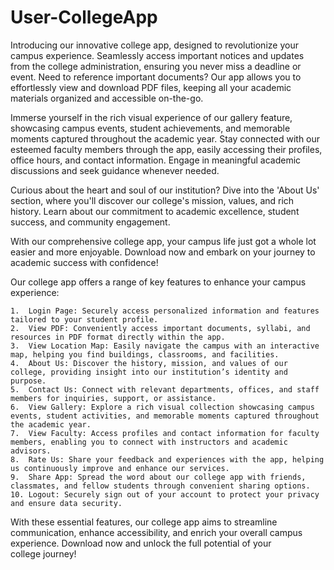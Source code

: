 # User-CollegeApp

Introducing our innovative college app, designed to revolutionize your campus experience. Seamlessly access important notices and updates from the college administration, ensuring you never miss a deadline or event. Need to reference important documents? Our app allows you to effortlessly view and download PDF files, keeping all your academic materials organized and accessible on-the-go.

Immerse yourself in the rich visual experience of our gallery feature, showcasing campus events, student achievements, and memorable moments captured throughout the academic year. Stay connected with our esteemed faculty members through the app, easily accessing their profiles, office hours, and contact information. Engage in meaningful academic discussions and seek guidance whenever needed.

Curious about the heart and soul of our institution? Dive into the 'About Us' section, where you'll discover our college's mission, values, and rich history. Learn about our commitment to academic excellence, student success, and community engagement.

With our comprehensive college app, your campus life just got a whole lot easier and more enjoyable. Download now and embark on your journey to academic success with confidence!


Our college app offers a range of key features to enhance your campus experience:

	1.	Login Page: Securely access personalized information and features tailored to your student profile.
	2.	View PDF: Conveniently access important documents, syllabi, and resources in PDF format directly within the app.
	3.	View Location Map: Easily navigate the campus with an interactive map, helping you find buildings, classrooms, and facilities.
	4.	About Us: Discover the history, mission, and values of our college, providing insight into our institution’s identity and purpose.
	5.	Contact Us: Connect with relevant departments, offices, and staff members for inquiries, support, or assistance.
	6.	View Gallery: Explore a rich visual collection showcasing campus events, student activities, and memorable moments captured throughout the academic year.
	7.	View Faculty: Access profiles and contact information for faculty members, enabling you to connect with instructors and academic advisors.
	8.	Rate Us: Share your feedback and experiences with the app, helping us continuously improve and enhance our services.
	9.	Share App: Spread the word about our college app with friends, classmates, and fellow students through convenient sharing options.
	10.	Logout: Securely sign out of your account to protect your privacy and ensure data security.

With these essential features, our college app aims to streamline communication, enhance accessibility, and enrich your overall campus experience. Download now and unlock the full potential of your college journey!
